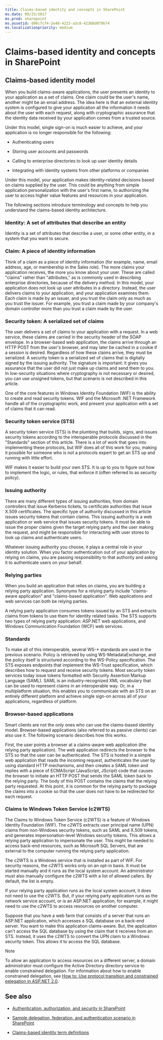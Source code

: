 ```yaml
---
title: Claims-based identity and concepts in SharePoint
ms.date: 09/25/2017
ms.prod: sharepoint
ms.assetid: d96c7cf4-2e48-4223-a3c0-42368d079b74
ms.localizationpriority: medium
---
```



# Claims-based identity and concepts in SharePoint

## Claims-based identity model

When you build claims-aware applications, the user presents an identity to your application as a set of claims. One claim could be the user's name, another might be an email address. The idea here is that an external identity system is configured to give your application all the information it needs about the user with each request, along with cryptographic assurance that the identity data received by your application comes from a trusted source.
  
    
    
Under this model, single sign-on is much easier to achieve, and your application is no longer responsible for the following:
  
    
    

- Authenticating users
    
  
- Storing user accounts and passwords
    
  
- Calling to enterprise directories to look up user identity details
    
  
- Integrating with identity systems from other platforms or companies
    
  
Under this model, your application makes identity-related decisions based on claims supplied by the user. This could be anything from simple application personalization with the user's first name, to authorizing the user to access higher value features and resources in your application.
  
    
    
The following sections introduce terminology and concepts to help you understand the claims-based identity architecture.
  
    
    

### Identity: A set of attributes that describe an entity

Identity is a set of attributes that describe a user, or some other entity, in a system that you want to secure.
  
    
    

### Claim: A piece of identity information

Think of a claim as a piece of identity information (for example, name, email address, age, or membership in the Sales role). The more claims your application receives, the more you know about your user. These are called "claims" rather than "attributes," as is commonly used in describing enterprise directories, because of the delivery method. In this model, your application does not look up user attributes in a directory. Instead, the user delivers claims to your application, and your application examines them. Each claim is made by an issuer, and you trust the claim only as much as you trust the issuer. For example, you trust a claim made by your company's domain controller more than you trust a claim made by the user.
  
    
    

### Security token: A serialized set of claims

The user delivers a set of claims to your application with a request. In a web service, these claims are carried in the security header of the SOAP envelope. In a browser-based web application, the claims arrive through an HTTP POST from the user's browser, and may later be cached in a cookie if a session is desired. Regardless of how these claims arrive, they must be serialized. A security token is a serialized set of claims that is digitally signed by the issuing authority. The signature is important: it gives you assurance that the user did not just make up claims and send them to you. In low-security situations where cryptography is not necessary or desired, you can use unsigned tokens, but that scenario is not described in this article.
  
    
    
One of the core features in Windows Identity Foundation (WIF) is the ability to create and read security tokens. WIF and the Microsoft .NET Framework handle all of the cryptographic work, and present your application with a set of claims that it can read.
  
    
    

### Security token service (STS)

A security token service (STS) is the plumbing that builds, signs, and issues security tokens according to the interoperable protocols discussed in the "Standards" section of this article. There is a lot of work that goes into implementing these protocols, but WIF does all of this work for you, making it possible for someone who is not a protocols expert to get an STS up and running with little effort. 
  
    
    
WIF makes it easier to build your own STS. It is up to you to figure out how to implement the logic, or rules, that enforce it (often referred to as security policy).
  
    
    

### Issuing authority

There are many different types of issuing authorities, from domain controllers that issue Kerberos tickets, to certificate authorities that issue X.509 certificates. The specific type of authority discussed in this article issues security tokens that contain claims. This issuing authority is a web application or web service that issues security tokens. It must be able to issue the proper claims given the target relying party and the user making the request, and might be responsible for interacting with user stores to look up claims and authenticate users.
  
    
    
Whatever issuing authority you choose, it plays a central role in your identity solution. When you factor authentication out of your application by relying on claims, you are passing responsibility to that authority and asking it to authenticate users on your behalf.
  
    
    

### Relying parties

When you build an application that relies on claims, you are building a relying party application. Synonyms for a relying party include "claims-aware application" and "claims-based application". Web applications and web services can both be relying parties.
  
    
    
A relying party application consumes tokens issued by an STS and extracts claims from tokens to use them for identity related tasks. The STS supports two types of relying party application: ASP.NET web applications, and Windows Communication Foundation (WCF) web services.
  
    
    

### Standards

To make all of this interoperable, several WS-* standards are used in the previous scenario. Policy is retrieved by using WS-MetadataExchange, and the policy itself is structured according to the WS-Policy specification. The STS exposes endpoints that implement the WS-Trust specification, which describes how to request and receive security tokens. Most security token services today issue tokens formatted with Security Assertion Markup Language (SAML). SAML is an industry-recognized XML vocabulary that can be used to represent claims in an interoperable way. Or, in a multiplatform situation, this enables you to communicate with an STS on an entirely different platform and achieve single sign-on across all of your applications, regardless of platform.
  
    
    

### Browser-based applications

Smart clients are not the only ones who can use the claims-based identity model. Browser-based applications (also referred to as passive clients) can also use it. The following scenario describes how this works.
  
    
    
First, the user points a browser at a claims-aware web application (the relying party application). The web application redirects the browser to the STS so that the user can be authenticated. The STS is hosted in a simple web application that reads the incoming request, authenticates the user by using standard HTTP mechanisms, and then creates a SAML token and replies with a piece of ECMAScript (JavaScript, JScript) code that causes the browser to initiate an HTTP POST that sends the SAML token back to the relying party. The body of this POST contains the claims that the relying party requested. At this point, it is common for the relying party to package the claims into a cookie so that the user does not have to be redirected for each request.
  
    
    

### Claims to Windows Token Service (c2WTS)

The Claims to Windows Token Service (c2WTS) is a feature of Windows Identity Foundation (WIF). The c2WTS extracts user principal name (UPN) claims from non-Windows security tokens, such as SAML and X.509 tokens, and generates impersonation-level Windows security tokens. This allows a relying party application to impersonate the user. This might be needed to access back-end resources, such as Microsoft SQL Servers, that are external to the computer running the relying party application.
  
    
    
The c2WTS is a Windows service that is installed as part of WIF. For security reasons, the c2WTS works only on an opt-in basis. It must be started manually and it runs as the local system account. An administrator must also manually configure the c2WTS with a list of allowed callers. By default, the list is empty. 
  
    
    
If your relying party application runs as the local system account, it does not need to use the c2WTS. But, if your relying party application runs as the network service account, or is an ASP.NET application, for example, it might need to use the c2WTS to access resources on another computer.
  
    
    
Suppose that you have a web farm that consists of a server that runs an ASP.NET application, which accesses a SQL database on a back-end server. You want to make this application claims-aware. But, the application can't access the SQL database by using the claim that it receives from an STS. Instead, it uses the c2WTS to convert the UPN claim to a Windows security token. This allows it to access the SQL database.
  
> [!NOTE]
> To allow an application to access resources on a different server, a domain administrator must configure the Active Directory directory service to enable constrained delegation. For information about how to enable constrained delegation, see  [How to: Use protocol transition and constrained eelegation in ASP.NET 2.0](https://msdn.microsoft.com/library/ms998355.aspx). 
  
    
    


## See also
<a name="bk_addresources"> </a>


-  [Authentication, authorization, and security in SharePoint](authentication-authorization-and-security-in-sharepoint.md)
    
  
-  [Sample delegation, federation, and authentication scenario in SharePoint](sample-delegation-federation-and-authentication-scenario-in-sharepoint.md)
    
  
-  [Claims-based identity term definitions](claims-based-identity-term-definitions.md)
    
  

